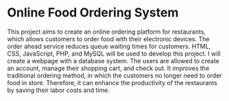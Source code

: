 # Online Food Ordering System 

This project aims to create an online ordering platform for restaurants, which allows customers to order food with their electronic devices. The order ahead service reduces queue waiting times for customers. HTML, CSS, JavaScript, PHP, and MySQL will be used to develop this project. I will create a webpage with a database system. The users are allowed to create an account, manage their shopping cart, and check out. It improves the traditional ordering method, in which the customers no longer need to order food in store. Therefore, it can enhance the productivity of the restaurants by saving their labor costs and time.  
